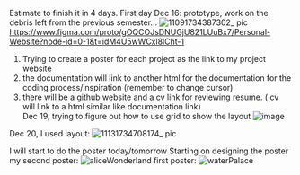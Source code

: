 Estimate to finish it in 4 days.
First day Dec 16: prototype, work on the debris left from the previous semester... 
![11091734387302_ pic](https://github.com/user-attachments/assets/e10fbda9-9cb5-4320-8572-1762f0e6a6b6)
https://www.figma.com/proto/gOQCOJsDNUGjU821LUuBx7/Personal-Website?node-id=0-1&t=idM4U5wWCxl8lCht-1
1. Trying to create a poster for each project as the link to my project website
2. the documentation will link to another html for the documentation for the coding process/inspiration (remember to change cursor)
3. there will be a github website and a cv link for reviewing resume. ( cv will link to a html similar like documentation link)
   <br>
Dec 19, trying to figure out how to use grid to show the layout
![image](https://github.com/user-attachments/assets/11d48695-b3d0-4af4-8bb5-124b76bb06b6)

Dec 20, I used layout:
![11131734708174_ pic](https://github.com/user-attachments/assets/8df9343f-d629-4f9c-b2b9-7655f429b29a)

I will start to do the poster today/tomorrow
Starting on designing the poster
my second poster: ![aliceWonderland](https://github.com/user-attachments/assets/10a94f2d-f359-4fc2-9d46-da43e2a0dda9)
first poster: ![waterPalace](https://github.com/user-attachments/assets/d4c2a5c8-68a7-4b5f-ace6-ee0616e63b2b)

